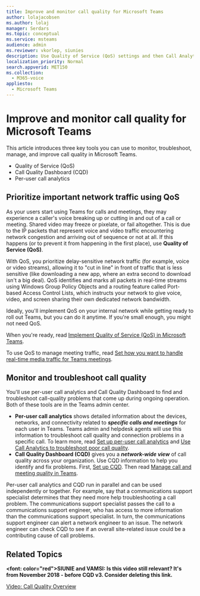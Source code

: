 ```yaml
---
title: Improve and monitor call quality for Microsoft Teams
author: lolajacobsen
ms.author: lolaj
manager: Serdars
ms.topic: conceptual
ms.service: msteams
audience: admin
ms.reviewer: vkorlep, siunies
description: Use Quality of Service (QoS) settings and then Call Analytics and Call Quality Dashboard in Microsoft Teams.
localization_priority: Normal
search.appverid: MET150
ms.collection: 
  - M365-voice
appliesto: 
  - Microsoft Teams
---
```


# Improve and monitor call quality for Microsoft Teams

This article introduces three key tools you can use to monitor, troubleshoot, manage, and improve call quality in Microsoft Teams. 

- Quality of Service (QoS)
- Call Quality Dashboard (CQD)
- Per-user call analytics

## Prioritize important network traffic using QoS
As your users start using Teams for calls and meetings, they may experience a caller's voice breaking up or cutting in and out of a call or meeting. Shared video may freeze or pixelate, or fail altogether. This is due to the IP packets that represent voice and video traffic encountering network congestion and arriving out of sequence or not at all. If this happens (or to prevent it from happening in the first place), use **Quality of Service (QoS)**. 

With QoS, you prioritize delay-sensitive network traffic (for example, voice or video streams), allowing it to "cut in line" in front of traffic that is less sensitive (like downloading a new app, where an extra second to download isn't a big deal). QoS identifies and marks all packets in real-time streams using Windows Group Policy Objects and a routing feature called Port-based Access Control Lists, which instructs your network to give voice, video, and screen sharing their own dedicated network bandwidth.

Ideally, you'll implement QoS on your internal network while getting ready to roll out Teams, but you can do it anytime. If you're small enough, you might not need QoS.

When you're ready, read [Implement Quality of Service (QoS) in Microsoft Teams](QoS-in-Teams.md).

To use QoS to manage meeting traffic, read [Set how you want to handle real-time media traffic for Teams meetings](meeting-settings-in-teams.md#set-how-you-want-to-handle-real-time-media-traffic-for-teams-meetings).


## Monitor and troubleshoot call quality
You'll use per-user call analytics and Call Quality Dashboard to find and troubleshoot call-quality problems that come up during ongoing operation. Both of these tools are in the Teams admin center.

 - **Per-user call analytics** shows detailed information about the devices, networks, and connectivity related to  ***specific calls and meetings*** for each user in Teams. Teams admin and helpdesk agents will use this information to troubleshoot call quality and connection problems in a specific call. To learn more, read [Set up per-user call analytics](set-up-call-analytics.md) and [Use Call Analytics to troubleshoot poor call quality](use-call-analytics-to-troubleshoot-poor-call-quality.md).
 - **Call Quality Dashboard (CQD)** gives you a ***network-wide view*** of call quality across your organization. Use CQD information to help you identify and fix problems. First, [Set up CQD](turning-on-and-using-call-quality-dashboard.md). Then read [Manage call and meeting quality in Teams](quality-of-experience-review-guide.md).

 Per-user call analytics and CQD run in parallel and can be used independently or together. For example, say that a communications support specialist determines that they need more help troubleshooting a call problem. The communications support specialist passes the call to a communications support engineer, who has access to more information than the communications support specialist. In turn, the communications support engineer can alert a network engineer to an issue. The network engineer can check CQD to see if an overall site-related issue could be a contributing cause of call problems.

## Related Topics

**<font: color="red">SIUNIE and VAMSI: Is this video still relevant? It's from November 2018 - before CQD v3. Consider deleting this link.</font>**

[Video: Call Quality Overview](https://aka.ms/teams-quality)

